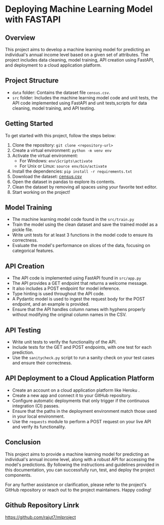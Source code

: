 # Deploying Machine Learning Model with FASTAPI

## Overview

This project aims to develop a machine learning model for predicting an individual's annual income level based on a given set of attributes. The project includes data cleaning, model training, API creation using FastAPI, and deployment to a cloud application platform. 

## Project Structure

- `data` folder: Contains the dataset file `census.csv`.
- `src` folder: Includes the machine learning model code and unit tests, the API code implemented using FastAPI and unit tests,scripts for data cleaning, model training, and API testing.

## Getting Started

To get started with this project, follow the steps below:

1. Clone the repository: `git clone <repository-url>`
2. Create a virtual environment: `python -m venv env`
3. Activate the virtual environment:
   - For Windows: `env\Scripts\activate`
   - For Unix or Linux: `source env/bin/activate`
4. Install the dependencies: `pip install -r requirements.txt`
5. Download the dataset: [census.csv](data/census.csv)
6. Open the dataset in pandas to explore its contents.
7. Clean the dataset by removing all spaces using your favorite text editor.
8. Start working on the project!

## Model Training

- The machine learning model code found in the `src/train.py`
- Train the model using the clean dataset and save the trained model as a pickle file.
- Write unit tests for at least 3 functions in the model code to ensure its correctness.
- Evaluate the model's performance on slices of the data, focusing on categorical features.

## API Creation

- The API code is implemented using FastAPI found in `src/app.py`
- The API provides a GET endpoint that returns a welcome message.
- It also includes a POST endpoint for model inference.
- Type hinting is used throughout the API code.
- A Pydantic model is used to ingest the request body for the POST endpoint, and an example is provided.
- Ensure that the API handles column names with hyphens properly without modifying the original column names in the CSV.

## API Testing

- Write unit tests to verify the functionality of the API.
- Include tests for the GET and POST endpoints, with one test for each prediction.
- Use the `sanitycheck.py` script to run a sanity check on your test cases and ensure their correctness.

## API Deployment to a Cloud Application Platform

- Create an account on a cloud application platform like Heroku .
- Create a new app and connect it to your GitHub repository.
- Configure automatic deployments that only trigger if the continuous integration (CI) passes.
- Ensure that the paths in the deployment environment match those used in your local environment.
- Use the `requests` module to perform a POST request on your live API and verify its functionality.


## Conclusion

This project aims to provide a machine learning model for predicting an individual's annual income level, along with a robust API for accessing the model's predictions. By following the instructions and guidelines provided in this documentation, you can successfully run, test, and deploy the project components.

For any further assistance or clarification, please refer to the project's GitHub repository or reach out to the project maintainers. Happy coding!

## Github Repository Linrk

https://github.com/rajut7/mlproject